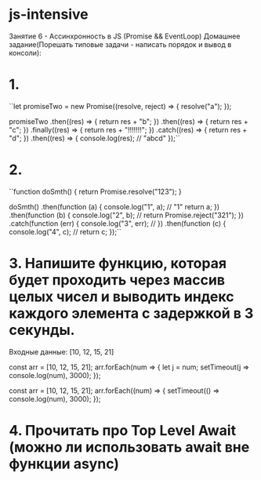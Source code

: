 # js-intensive
	
Занятие 6 - Ассинхронность в JS (Promise && EventLoop)
Домашнее задание(Порешать типовые задачи - написать порядок и вывод в консоли): 

# 1.
``let promiseTwo = new Promise((resolve, reject) => {
   resolve("a");
});

promiseTwo
.then((res) => {
   return res + "b";
})
.then((res) => {
   return res + "с";
})
.finally((res) => {
   return res + "!!!!!!!";
})
.catch((res) => {
   return res + "d";
})
.then((res) => {
   console.log(res); // "abcd"
});``

# 2.
``function doSmth() {
   return Promise.resolve("123");
}

doSmth()
.then(function (a) {
   console.log("1", a); // "1"
   return a;
})
.then(function (b) {
   console.log("2", b); // 
   return Promise.reject("321");
})
.catch(function (err) {
   console.log("3", err); //
})
.then(function (c) {
   console.log("4", c); //
return c;
});``

# 3. Напишите функцию, которая будет проходить через массив целых чисел и выводить индекс каждого элемента с задержкой в 3 секунды.
Входные данные: [10, 12, 15, 21]

const arr = [10, 12, 15, 21];
arr.forEach(num => { let j = num; setTimeout(j => console.log(num), 3000); });

const arr = [10, 12, 15, 21];
arr.forEach((num) => { setTimeout(() => console.log(num), 3000); });

# 4. Прочитать про Top Level Await (можно ли использовать await вне функции async)
